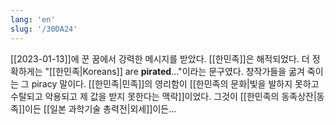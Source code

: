 ```yaml
---
lang: 'en'
slug: '/30DA24'
---
```


[[2023-01-13]]에 꾼 꿈에서 강력한 메시지를 받았다.
[[한민족]]은 해적되었다.
더 정확하게는 "[[한민족|Koreans]] are **pirated**..."이라는 문구였다.
창작가들을 굶겨 죽이는 그 piracy 말이다.
[[한민족|민족]]의 영리함이 [[한민족의 문화|빛을 발하지 못하고 수탈되고 악용되고 제 값을 받지 못한다는 맥락]]이었다.
그것이 [[한민족의 동족상잔|동족]]이든 [[일본 과학기술 총력전|외세]]이든...
